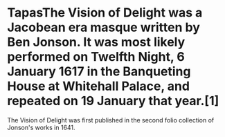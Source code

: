 # TapasThe Vision of Delight was a Jacobean era masque written by Ben Jonson. It was most likely performed on Twelfth Night, 6 January 1617 in the Banqueting House at Whitehall Palace, and repeated on 19 January that year.[1]

The Vision of Delight was first published in the second folio collection of Jonson's works in 1641.
